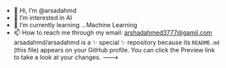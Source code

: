 - 👋 Hi, I’m @arsadahmd
- 👀 I’m interested in AI
- 🌱 I’m currently learning ...Machine Learning
- 📫 How to reach me through my email: arshadahmed3777@gamil.com
arsadahmd/arsadahmd is a ✨ special ✨ repository because its `README.md` (this file) appears on your GitHub profile.
You can click the Preview link to take a look at your changes.
--->
